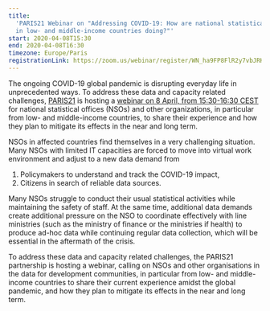 ```yaml
---
title:
  'PARIS21 Webinar on "Addressing COVID-19: How are national statistical offices
  in low- and middle-income countries doing?"'
start: 2020-04-08T15:30
end: 2020-04-08T16:30
timezone: Europe/Paris
registrationLink: https://zoom.us/webinar/register/WN_ha9FP8FlR2y7vbJRKLNeUw
---
```


The ongoing COVID-19 global pandemic is disrupting everyday life in
unprecedented ways. To address these data and capacity related challenges,
[PARIS21](https://paris21.org/) is hosting a
[webinar on 8 April, from 15:30-16:30 CEST](https://paris21.org/2020-Board-Meeting)
for national statistical offices (NSOs) and other organizations, in particular
from low- and middle-income countries, to share their experience and how they
plan to mitigate its effects in the near and long term.

NSOs in affected countries find themselves in a very challenging situation. Many
NSOs with limited IT capacities are forced to move into virtual work environment
and adjust to a new data demand from

1. Policymakers to understand and track the COVID-19 impact,
1. Citizens in search of reliable data sources.

Many NSOs struggle to conduct their usual statistical activities while
maintaining the safety of staff. At the same time, additional data demands
create additional pressure on the NSO to coordinate effectively with line
ministries (such as the ministry of finance or the ministries if health) to
produce ad-hoc data while continuing regular data collection, which will be
essential in the aftermath of the crisis.

To address these data and capacity related challenges, the PARIS21 partnership
is hosting a webinar, calling on NSOs and other organisations in the data for
development communities, in particular from low- and middle-income countries to
share their current experience amidst the global pandemic, and how they plan to
mitigate its effects in the near and long term.
